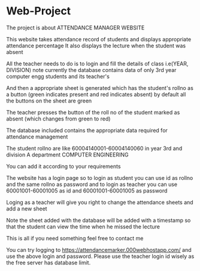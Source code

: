 # Web-Project
The project is about ATTENDANCE MANAGER WEBSITE

This website takes attendance record of students and displays appropriate attendance percentage
It also displays the lecture when the student was absent

All the teacher needs to do is to login and fill the details of class i.e(YEAR, DIVISION) note currently the database contains data of only 3rd year computer engg students and its teacher's

And then a appropriate sheet is generated which has the student's rollno as a button (green indicates present and red indicates absent) by default all the buttons on the sheet are green

The teacher presses the button of the roll no of the student marked as absent (which changes from green to red)

The database included contains the appropriate data required for attendance management 

The student rollno are like 60004140001-60004140060 in year 3rd and division A department COMPUTER ENGINEERING

You can add it according to your requirements 

The website has a login page so to login as student you can use id as rollno and the same rollno as password and to login as teacher you can use 60001001-60001005 as id and 60001001-60001005 as password

Loging as a teacher will give you right to change the attendance sheets and add a new sheet

Note the sheet added with the database will be added with a timestamp so that the student can view the time when he missed the lecture

This is all if you need something feel free to contact me

You can try logging to https://attendancemarker.000webhostapp.com/ and use the above login and password. Please use the teacher login id wisely as the free server has database limit.
